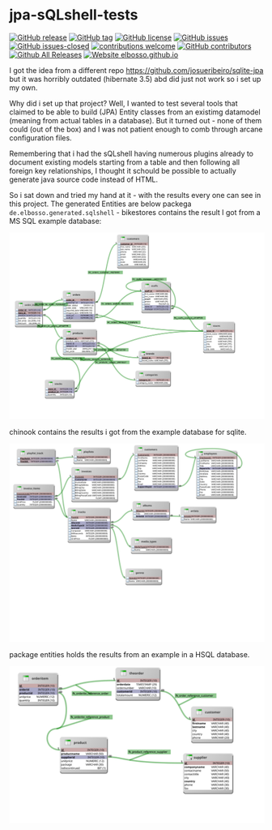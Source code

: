 # jpa-sQLshell-tests

<!---
[![start with why](https://img.shields.io/badge/start%20with-why%3F-brightgreen.svg?style=flat)](http://www.ted.com/talks/simon_sinek_how_great_leaders_inspire_action)
--->
[![GitHub release](https://img.shields.io/github/release/elbosso/jpa-sQLshell-tests/all.svg?maxAge=1)](https://GitHub.com/elbosso/jpa-sQLshell-tests/releases/)
[![GitHub tag](https://img.shields.io/github/tag/elbosso/jpa-sQLshell-tests.svg)](https://GitHub.com/elbosso/jpa-sQLshell-tests/tags/)
[![GitHub license](https://img.shields.io/github/license/elbosso/jpa-sQLshell-tests.svg)](https://github.com/elbosso/jpa-sQLshell-tests/blob/master/LICENSE)
[![GitHub issues](https://img.shields.io/github/issues/elbosso/jpa-sQLshell-tests.svg)](https://GitHub.com/elbosso/jpa-sQLshell-tests/issues/)
[![GitHub issues-closed](https://img.shields.io/github/issues-closed/elbosso/jpa-sQLshell-tests.svg)](https://GitHub.com/elbosso/jpa-sQLshell-tests/issues?q=is%3Aissue+is%3Aclosed)
[![contributions welcome](https://img.shields.io/badge/contributions-welcome-brightgreen.svg?style=flat)](https://github.com/elbosso/jpa-sQLshell-tests/issues)
[![GitHub contributors](https://img.shields.io/github/contributors/elbosso/jpa-sQLshell-tests.svg)](https://GitHub.com/elbosso/jpa-sQLshell-tests/graphs/contributors/)
[![Github All Releases](https://img.shields.io/github/downloads/elbosso/jpa-sQLshell-tests/total.svg)](https://github.com/elbosso/jpa-sQLshell-tests)
[![Website elbosso.github.io](https://img.shields.io/website-up-down-green-red/https/elbosso.github.io.svg)](https://elbosso.github.io/)


I got the idea from a different repo https://github.com/josueribeiro/sqlite-jpa but it was horribly outdated (hibernate 3.5)
abd did just not work so i set up my own. 

Why did i set up that project? Well, I wanted to test several tools that claimed to be able to build (JPA) Entity classes
from an existimg datamodel (meaning from actual tables in a database). But it turned out - none of them could (out
of the box) and I was not patient enough to comb through arcane configuration files.

Remembering that i had the sQLshell having numerous plugins already to document existing models starting from a table and then following 
all foreign key relationships, I thought it schould be possible to actually generate java source code instead of
HTML.

So i sat down and tried my hand at it - with the results every one can see in this project. The generated Entities are below packega
`de.elbosso.generated.sqlshell` - bikestores contains the result I got from a MS SQL example database:

![Alt text](./src/main/java/de/elbosso/generated/sqlshell/bikestores/model.svg)
 
chinook 
contains the results i got from the example database for sqlite. 

![Alt text](./src/main/java/de/elbosso/generated/sqlshell/chinook/model.svg)

package entities holds the results from an example 
in a HSQL database.

![Alt text](./src/main/java/de/elbosso/generated/sqlshell/entities/model.svg)

